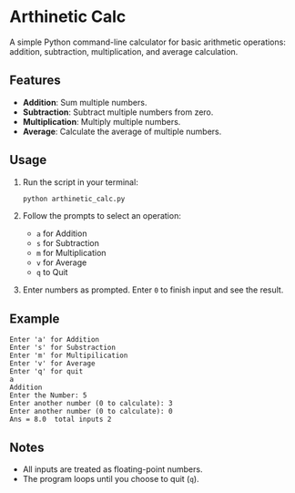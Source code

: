 # Arthinetic Calc

A simple Python command-line calculator for basic arithmetic operations: addition, subtraction, multiplication, and average calculation.

## Features

- **Addition**: Sum multiple numbers.
- **Subtraction**: Subtract multiple numbers from zero.
- **Multiplication**: Multiply multiple numbers.
- **Average**: Calculate the average of multiple numbers.

## Usage

1. Run the script in your terminal:
    ```bash
    python arthinetic_calc.py
    ```
2. Follow the prompts to select an operation:
    - `a` for Addition
    - `s` for Subtraction
    - `m` for Multiplication
    - `v` for Average
    - `q` to Quit

3. Enter numbers as prompted. Enter `0` to finish input and see the result.

## Example

```
Enter 'a' for Addition 
Enter 's' for Substraction
Enter 'm' for Multipilication 
Enter 'v' for Average 
Enter 'q' for quit 
a
Addition
Enter the Number: 5
Enter another number (0 to calculate): 3
Enter another number (0 to calculate): 0
Ans = 8.0  total inputs 2
```

## Notes

- All inputs are treated as floating-point numbers.
- The program loops until you choose to quit (`q`).

